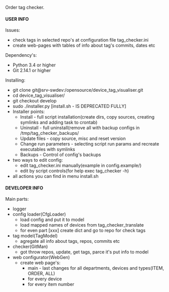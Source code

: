 Order tag checker.

#### USER INFO ####
Issues:
- check tags in selected repo's at configuration file tag_checker.ini
- create web-pages with tables of info about tag's commits, dates etc


Dependency's:
- Python 3.4 or higher
- Git 2.14.1 or higher

Installing:
- git clone git@srv-swdev:/opensource/device_tag_visualiser.git
- cd device_tag_visualiser/
- git checkout develop
- sudo ./installer.py [install.sh - IS DEPRECATED FULLY]
- Installer points:
    - Install - full script installation(create dirs, copy sources, creating symlinks and adding task to crontab)
    - Uninstall - full uninstall(remove all with backup configs in /tmp/tag_checker_backups/
    - Update files - copy source, misc and reset version
    - Change run parameters - selecting script run params and recreate executables with symlinks
    - Backups - Control of config's backups
- two ways to edit config:
    - edit tag_checker.ini manually(example in config.example/)
    - edit by script controls(for help exec tag_checker -h)
- all actions you can find in menu install.sh

#### DEVELOPER INFO ####
Main parts:
- logger
- config loader(CfgLoader)
    - load config and put it to model
    - load mapped names of devices from tag_checker_translate
    - for even part [xxx] create dict and go to repo for check tags
- tag model(TagModel)
    - agregate all info about tags, repos, commits etc
- checker(GitMan)
    - got throw repos, update, get tags, parce it's put info to model
- web configurator(WebGen)
    - create web page's:
        - main - last changes for all departments, devices and types(ITEM, ORDER, ALL)
        - for every device
        - for every item number